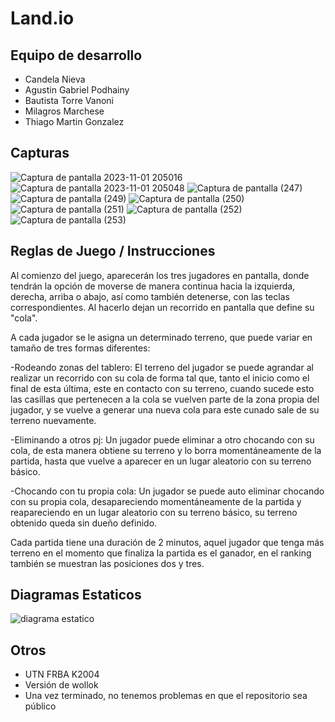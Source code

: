 # Land.io

## Equipo de desarrollo

- Candela Nieva
- Agustin Gabriel Podhainy
- Bautista Torre Vanoni
- Milagros Marchese
- Thiago Martin Gonzalez

## Capturas
![Captura de pantalla 2023-11-01 205016](https://github.com/pdepjm/2023-o-tpi-game-lineab/assets/129525369/306a88dd-0d76-4e1a-8a9e-3b0514bdf6f2)
![Captura de pantalla 2023-11-01 205048](https://github.com/pdepjm/2023-o-tpi-game-lineab/assets/129525369/30511eb7-77a6-42a0-b188-33d88fe9c943)
![Captura de pantalla (247)](https://github.com/pdepjm/2023-o-tpi-game-lineab/assets/129440165/7af11e13-b8a3-4219-8cc0-a10f991d83c9)
![Captura de pantalla (249)](https://github.com/pdepjm/2023-o-tpi-game-lineab/assets/129440165/5c234681-2405-44aa-9377-435771307403)
![Captura de pantalla (250)](https://github.com/pdepjm/2023-o-tpi-game-lineab/assets/129440165/85d8111d-8d82-41c6-b35b-b4ec9fa040b6)
![Captura de pantalla (251)](https://github.com/pdepjm/2023-o-tpi-game-lineab/assets/129440165/fb86af7c-fa45-492f-8fac-1b76616ecbf4)
![Captura de pantalla (252)](https://github.com/pdepjm/2023-o-tpi-game-lineab/assets/129440165/e526f2ff-c8a2-4c91-9ecd-bdc006bdbdf3)
![Captura de pantalla (253)](https://github.com/pdepjm/2023-o-tpi-game-lineab/assets/129440165/d6e0e00a-e41e-40cd-a929-d2c0c2cf1e43)


## Reglas de Juego / Instrucciones
Al comienzo del juego, aparecerán los tres jugadores en pantalla, donde tendrán la opción de moverse de manera continua hacia la izquierda, derecha, arriba o abajo, así como también detenerse, con las teclas correspondientes. Al hacerlo dejan un recorrido en pantalla que define su "cola".

A cada jugador se le asigna un determinado terreno, que puede variar en tamaño de tres formas diferentes:

-Rodeando zonas del tablero:
El terreno del jugador se puede agrandar al realizar un recorrido con su cola de forma tal que, tanto el inicio como el final de esta última, este en contacto con su terreno, cuando sucede esto las casillas que pertenecen a la cola se vuelven parte de la zona propia del jugador, y se vuelve a generar una nueva cola para este cunado sale de su terreno nuevamente. 

-Eliminando a otros pj:
Un jugador puede eliminar a otro chocando con su cola, de esta manera obtiene su terreno y lo borra momentáneamente de la partida, hasta que vuelve a aparecer en un lugar aleatorio con su terreno básico.

-Chocando con tu propia cola:
Un jugador se puede auto eliminar chocando con su propia cola, desapareciendo momentáneamente de la partida y reapareciendo en un lugar aleatorio con su terreno básico, su terreno obtenido queda sin dueño definido.

Cada partida tiene una duración de 2 minutos, aquel jugador que tenga más terreno en el momento que finaliza la partida es el ganador, en el ranking también se muestran las posiciones dos y tres.

## Diagramas Estaticos
![diagrama estatico](https://github.com/pdepjm/2023-o-tpi-game-lineab/assets/129525589/ee6da6ee-b41a-4fed-bb3a-d9b046240808)

## Otros

- UTN FRBA K2004
- Versión de wollok
- Una vez terminado, no tenemos problemas en que el repositorio sea público
